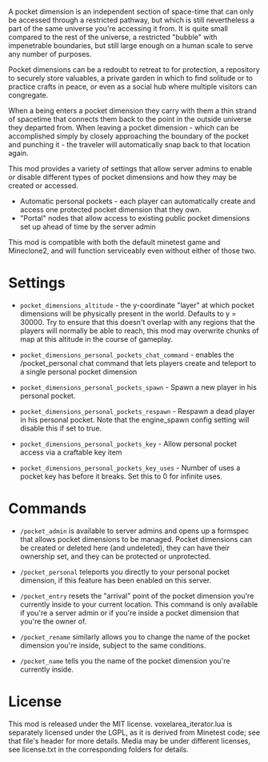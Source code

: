 A pocket dimension is an independent section of space-time that can only be accessed through a restricted pathway, but which is still nevertheless a part of the same universe you're accessing it from. It is quite small compared to the rest of the universe, a restricted "bubble" with impenetrable boundaries, but still large enough on a human scale to serve any number of purposes.

Pocket dimensions can be a redoubt to retreat to for protection, a repository to securely store valuables, a private garden in which to find solitude or to practice crafts in peace, or even as a social hub where multiple visitors can congregate.

When a being enters a pocket dimension they carry with them a thin strand of spacetime that connects them back to the point in the outside universe they departed from. When leaving a pocket dimension - which can be accomplished simply by closely approaching the boundary of the pocket and punching it - the traveler will automatically snap back to that location again.

This mod provides a variety of settings that allow server admins to enable or disable different types of pocket dimensions and how they may be created or accessed.

* Automatic personal pockets - each player can automatically create and access one protected pocket dimension that they own.
* "Portal" nodes that allow access to existing public pocket dimensions set up ahead of time by the server admin

This mod is compatible with both the default minetest game and Mineclone2, and will function serviceably even without either of those two.

# Settings

* ``pocket_dimensions_altitude`` - the y-coordinate "layer" at which pocket dimensions will be physically present in the world. Defaults to y = 30000. Try to ensure that this doesn't overlap with any regions that the players will normally be able to reach, this mod may overwrite chunks of map at this altitude in the course of gameplay.

* ``pocket_dimensions_personal_pockets_chat_command`` - enables the /pocket_personal chat command that lets players create and teleport to a single personal pocket dimension

* ``pocket_dimensions_personal_pockets_spawn`` - Spawn a new player in his personal pocket.

* ``pocket_dimensions_personal_pockets_respawn`` - Respawn a dead player in his personal pocket. Note that the engine_spawn config setting will disable this if set to true.

* ``pocket_dimensions_personal_pockets_key`` - Allow personal pocket access via a craftable key item

* ``pocket_dimensions_personal_pockets_key_uses`` - Number of uses a pocket key has before it breaks. Set this to 0 for infinite uses.

# Commands

* ``/pocket_admin`` is available to server admins and opens up a formspec that allows pocket dimensions to be managed. Pocket dimensions can be created or deleted here (and undeleted), they can have their ownership set, and they can be protected or unprotected.

* ``/pocket_personal`` teleports you directly to your personal pocket dimension, if this feature has been enabled on this server.

* ``/pocket_entry`` resets the "arrival" point of the pocket dimension you're currently inside to your current location. This command is only available if you're a server admin or if you're inside a pocket dimension that you're the owner of.

* ``/pocket_rename`` similarly allows you to change the name of the pocket dimension you're inside, subject to the same conditions.

* ``/pocket_name`` tells you the name of the pocket dimension you're currently inside.

# License

This mod is released under the MIT license. voxelarea_iterator.lua is separately licensed under the LGPL, as it is derived from Minetest code; see that file's header for more details. Media may be under different licenses, see license.txt in the corresponding folders for details.